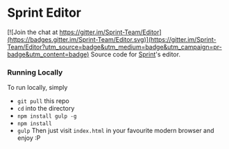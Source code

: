 # Sprint Editor

[![Join the chat at https://gitter.im/Sprint-Team/Editor](https://badges.gitter.im/Sprint-Team/Editor.svg)](https://gitter.im/Sprint-Team/Editor?utm_source=badge&utm_medium=badge&utm_campaign=pr-badge&utm_content=badge)
Source code for [Sprint](alpha.sprint.alex-bates.com)'s editor.  

### Running Locally
To run locally, simply
- `git pull` this repo
- `cd` into the directory
- `npm install gulp -g`
- `npm install`
- `gulp`
Then just visit `index.html` in your favourite modern browser and enjoy :P
